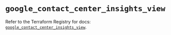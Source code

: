 # `google_contact_center_insights_view`

Refer to the Terraform Registry for docs: [`google_contact_center_insights_view`](https://registry.terraform.io/providers/hashicorp/google-beta/6.42.0/docs/resources/google_contact_center_insights_view).
